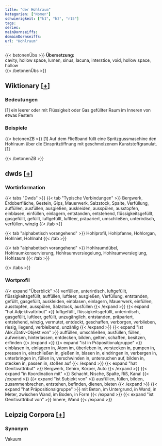 ```yaml
---
title: "der Hohlraum"
kategorien: ["Nomen"]
schwierigkeit: ["k1", "h3", "r15"]
tags:
series:
mainDornseiffs:
domainDornseiffs:
url: "Hohlraum"
---
```


{{< betonenÜbs >}}
**Übersetzung:**  
cavity, hollow space, lumen, sinus, lacuna, interstice, void, hollow  space, hollow  
{{< /betonenÜbs >}}

## Wiktionary [[+](https://de.wiktionary.org/wiki/Hohlraum)]

### Bedeutungen
[1] ein leerer oder mit Flüssigkeit oder Gas gefüllter Raum im Inneren von etwas Festem  

### Beispiele
{{< betonenZB >}}
[1] Auf dem Fließband füllt eine Spritzgussmaschine den Hohlraum über die Einspritzöffnung mit geschmolzenem Kunststoffgranulat.[1]  

{{< /betonenZB >}}


## dwds [[+](https://www.dwds.de/wb/Hohlraum)]

### Wortinformation
{{< tabs "Dwds" >}}
{{< tab "Typische Verbindungen" >}}
Bergwerk, Erdoberfläche, Gestein, Gips, Mauerwerk, Salzstock, Spalte, Verfüllung, auffüllen, ausfüllen, ausgießen, auskleiden, ausspülen, ausstopfen, einblasen, einfüllen, einlagern, entstanden, entstehend, flüssigkeitsgefüllt, gasgefüllt, gefüllt, luftgefüllt, luftleer, präpariert, umschließen, unterirdisch, verfüllen, winzig
{{< /tab >}}

{{< tab "alphabetisch vorangehend" >}}
Hohlprofil, Hohlpfanne, Hohlorgan, Hohlniet, Hohlnaht
{{< /tab >}}

{{< tab "alphabetisch vorangehend" >}}
Hohlraumdübel, Hohlraumkonservierung, Hohlraumversiegelung, Hohlraumversieglung, Hohlsaum
{{< /tab >}}

{{< /tabs >}}

### Wortprofil
{{< expand "Überblick" >}} verfüllen, unterirdisch, luftgefüllt, flüssigkeitsgefüllt, auffüllen, luftleer, ausgießen, Verfüllung, entstanden, gefüllt, gasgefüllt, auskleiden, einblasen, einlagern, Mauerwerk, einfüllen, ausstopfen, ausspülen, Salzstock, ausfüllen {{< /expand >}}
{{< expand "hat Adjektivattribut" >}} luftgefüllt, flüssigkeitsgefüllt, unterirdisch, gasgefüllt, luftleer, gefüllt, unzugänglich, entstanden, präpariert, entstehend, winzig, vermutet, entdeckt, geschaffen, verborgen, verblieben, riesig, liegend, verbleibend, unzählig {{< /expand >}}
{{< expand "ist Akk./Dativ-Objekt von" >}} auffüllen, umschließen, ausfüllen, füllen, aufweisen, hinterlassen, entdecken, bilden, gelten, schaffen, besitzen, erfinden {{< /expand >}}
{{< expand "ist in Präpositionalgruppe" >}} einblasen in, einlagern in, Atom im, überleben in, verstecken in, pumpen in, pressen in, einschließen in, gießen in, blasen in, eindringen in, verbergen in, unterbringen in, füllen in, verschwinden in, untersuchen auf, bilden in, stecken in, passen in, stoßen auf {{< /expand >}}
{{< expand "hat Genitivattribut" >}} Bergwerk, Gehirn, Körper, Auto {{< /expand >}}
{{< expand "in Koordination mit" >}} Schacht, Nische, Spalte, Riß, Kanal {{< /expand >}}
{{< expand "ist Subjekt von" >}} ausfüllen, füllen, bilden, zusammenbrechen, entstehen, befinden, dienen, bieten {{< /expand >}}
{{< expand "hat Präpositionalgruppe" >}} mit Beton, im Untergrund, in Wand, in Meter, zwischen Wand, im Boden, in Form {{< /expand >}}
{{< expand "ist Genitivattribut von" >}} Innere, Wand {{< /expand >}}

## Leipzig Corpora [[+](https://corpora.uni-leipzig.de/en/res?word=Hohlraum&corpusId=deu_newscrawl-public_2018)]


### Synonym
Vakuum

